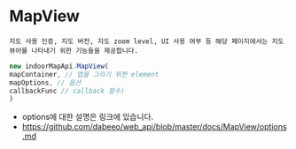 # MapView

~~~
지도 사용 인증, 지도 버전, 지도 zoom level, UI 사용 여부 등 해당 페이지에서는 지도 뷰어를 나타내기 위한 기능들을 제공합니다.
~~~


~~~javascript
new indoorMapApi.MapView(
mapContainer, // 맵을 그리기 위한 element
mapOptions, // 옵션
callbackFunc // callback 함수)
)
~~~
- options에 대한 설명은 링크에 있습니다.
- https://github.com/dabeeo/web_api/blob/master/docs/MapView/options.md



